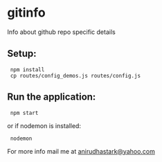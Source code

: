# gitinfo

Info about github repo specific details

## Setup:

```
 npm install
 cp routes/config_demos.js routes/config.js
```

## Run the application:

```
 npm start
```

or if nodemon is installed:

```
 nodemon
```

For more info mail me at anirudhastark@yahoo.com
